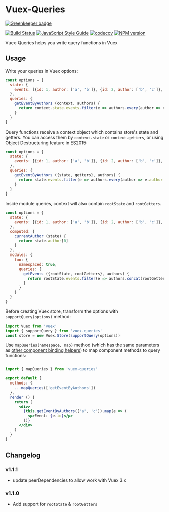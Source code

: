 # Vuex-Queries

[![Greenkeeper badge](https://badges.greenkeeper.io/whtsky/vuex-queries.svg)](https://greenkeeper.io/)

[![Build Status](https://travis-ci.org/whtsky/vuex-queries.svg?branch=master)](https://travis-ci.org/whtsky/vuex-queries)
[![JavaScript Style Guide](https://img.shields.io/badge/code_style-standard-brightgreen.svg)](https://standardjs.com)
[![codecov](https://codecov.io/gh/whtsky/vuex-queries/branch/master/graph/badge.svg)](https://codecov.io/gh/whtsky/vuex-queries)
[![NPM version](https://img.shields.io/npm/v/vuex-queries.svg?style=flat)](https://npmjs.com/package/vuex-queries)


Vuex-Queries helps you write query functions in Vuex

## Usage
Write your queries in Vuex options:
```js
const options = {
  state: {
    events: [{id: 1, author: ['a', 'b']}, {id: 2, author: ['b', 'c']}, {id: 3, author: ['c', 'a']}],
  },
  queries: {
    getEventByAuthors (context, authors) {
      return context.state.events.filter(e => authors.every(author => e.author.includes(author)))
    }
  }
}
```

Query functions receive a context object which contains store's state and getters. You can access them by `context.state` or `context.getters`, or using Object Destructuring feature in ES2015:
```js
const options = {
  state: {
    events: [{id: 1, author: ['a', 'b']}, {id: 2, author: ['b', 'c']}, {id: 3, author: ['c', 'a']}],
  },
  queries: {
    getEventByAuthors ({state, getters}, authors) {
      return state.events.filter(e => authors.every(author => e.author.includes(author)))
    }
  }
}
```

Inside module queries, context will also contain `rootState` and `rootGetters`.
```js
const options = {
  state: {
    events: [{id: 1, author: ['a', 'b']}, {id: 2, author: ['b', 'c']}, {id: 3, author: ['c', 'a']}],
  },
  computed: {
    currentAuthor (state) {
      return state.author[0]
    }
  },
  modules: {
    foo: {
      namespaced: true,
      queries: {
        getEvents ({rootState, rootGetters}, authors) {
          return rootState.events.filter(e => authors.concat(rootGetters.currentAuthor).every(author => e.author.includes(author)))
        }
      }
    }
  }
}
```

Before creating Vuex store, transform the options with `supportQuery(options)` method:
```js
import Vuex from 'vuex'
import { supportQuery } from 'vuex-queries'
const store = new Vuex.Store(supportQuery(options))
```

Use `mapQueries(namespace, map)` method (which has the same parameters as [other component binding helpers](https://vuex.vuejs.org/en/api.html#component-binding-helpers)) to map component methods to query functions:
```jsx

import { mapQueries } from 'vuex-queries'

export default {
  methods: {
    ...mapQueries(['getEventByAuthors'])
  },
  render () {
    return (
      <div>
        {this.getEventByAuthors(['a', 'c']).map(e => (
          <p>Event: {e.id}</p>
        ))}
      </div>
    )
  }
}
```

## Changelog

### v1.1.1

+ update peerDependencies to allow work with Vuex 3.x

### v1.1.0

+ Add support for `rootState` & `rootGetters`
